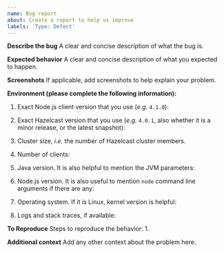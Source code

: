 ```yaml
---
name: Bug report
about: Create a report to help us improve
labels: 'Type: Defect'
---
```

**Describe the bug**
A clear and concise description of what the bug is.

**Expected behavior**
A clear and concise description of what you expected to happen.

**Screenshots**
If applicable, add screenshots to help explain your problem.

**Environment (please complete the following information):**
<!--
Thanks for reporting your issue.
To help us resolve your issue quickly and efficiently, we need as much data for diagnostics as possible.
Please share with us the following information:
-->

1. Exact Node.js client version that you use (_e.g._ `4.1.0`):

2. Exact Hazelcast version that you use (_e.g._ `4.0.1`, also whether it is a minor release, or the latest snapshot):

3. Cluster size, _i.e._ the number of Hazelcast cluster members.

4. Number of clients:

5. Java version. It is also helpful to mention the JVM parameters:

6. Node.js version. It is also useful to mention `node` command line arguments if there are any:

7. Operating system. If it is Linux, kernel version is helpful:

8. Logs and stack traces, if available:

**To Reproduce**
Steps to reproduce the behavior:
1. 

**Additional context**
Add any other context about the problem here.
